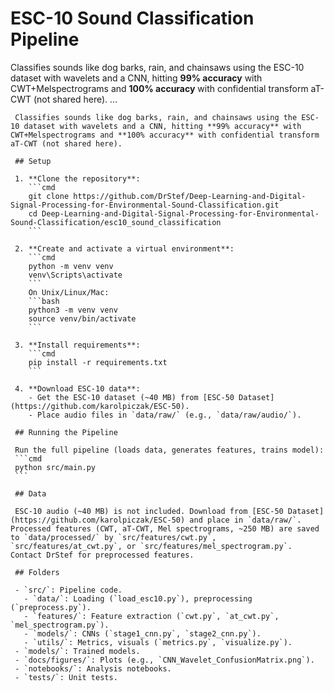# ESC-10 Sound Classification Pipeline


Classifies sounds like dog barks, rain, and chainsaws using the ESC-10 dataset with wavelets and a CNN, hitting **99% accuracy** with CWT+Melspectrograms and **100% accuracy** with confidential transform aT-CWT (not shared here). ... 



     Classifies sounds like dog barks, rain, and chainsaws using the ESC-10 dataset with wavelets and a CNN, hitting **99% accuracy** with CWT+Melspectrograms and **100% accuracy** with confidential transform aT-CWT (not shared here). 

     ## Setup

     1. **Clone the repository**:
        ```cmd
        git clone https://github.com/DrStef/Deep-Learning-and-Digital-Signal-Processing-for-Environmental-Sound-Classification.git
        cd Deep-Learning-and-Digital-Signal-Processing-for-Environmental-Sound-Classification/esc10_sound_classification
        ```

     2. **Create and activate a virtual environment**:
        ```cmd
        python -m venv venv
        venv\Scripts\activate
        ```
        On Unix/Linux/Mac:
        ```bash
        python3 -m venv venv
        source venv/bin/activate
        ```

     3. **Install requirements**:
        ```cmd
        pip install -r requirements.txt
        ```

     4. **Download ESC-10 data**:
        - Get the ESC-10 dataset (~40 MB) from [ESC-50 Dataset](https://github.com/karolpiczak/ESC-50).
        - Place audio files in `data/raw/` (e.g., `data/raw/audio/`).

     ## Running the Pipeline

     Run the full pipeline (loads data, generates features, trains model):
     ```cmd
     python src/main.py
     ```

     ## Data

     ESC-10 audio (~40 MB) is not included. Download from [ESC-50 Dataset](https://github.com/karolpiczak/ESC-50) and place in `data/raw/`. Processed features (CWT, aT-CWT, Mel spectrograms, ~250 MB) are saved to `data/processed/` by `src/features/cwt.py`, `src/features/at_cwt.py`, or `src/features/mel_spectrogram.py`. Contact DrStef for preprocessed features.

     ## Folders

     - `src/`: Pipeline code.
       - `data/`: Loading (`load_esc10.py`), preprocessing (`preprocess.py`).
       - `features/`: Feature extraction (`cwt.py`, `at_cwt.py`, `mel_spectrogram.py`).
       - `models/`: CNNs (`stage1_cnn.py`, `stage2_cnn.py`).
       - `utils/`: Metrics, visuals (`metrics.py`, `visualize.py`).
     - `models/`: Trained models.
     - `docs/figures/`: Plots (e.g., `CNN_Wavelet_ConfusionMatrix.png`).
     - `notebooks/`: Analysis notebooks.
     - `tests/`: Unit tests.
